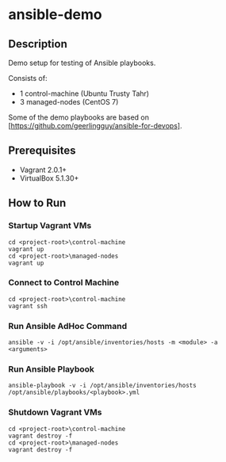 # ansible-demo

## Description

Demo setup for testing of Ansible playbooks.

Consists of:
- 1 control-machine (Ubuntu Trusty Tahr)
- 3 managed-nodes (CentOS 7)

Some of the demo playbooks are based on [https://github.com/geerlingguy/ansible-for-devops].

## Prerequisites

- Vagrant 2.0.1+
- VirtualBox 5.1.30+

## How to Run

### Startup Vagrant VMs
```
cd <project-root>\control-machine
vagrant up
cd <project-root>\managed-nodes
vagrant up
```

### Connect to Control Machine
```
cd <project-root>\control-machine
vagrant ssh
```

### Run Ansible AdHoc Command
```
ansible -v -i /opt/ansible/inventories/hosts -m <module> -a <arguments>
```

### Run Ansible Playbook
```
ansible-playbook -v -i /opt/ansible/inventories/hosts /opt/ansible/playbooks/<playbook>.yml
```

### Shutdown Vagrant VMs
```
cd <project-root>\control-machine
vagrant destroy -f
cd <project-root>\managed-nodes
vagrant destroy -f
```